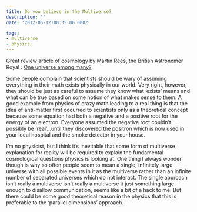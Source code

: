 ```yaml
---
title: Do you believe in the Multiverse?
description: ''
date: '2012-05-12T00:35:00.000Z'

tags:
- multiverse
- physics
---
```


Great review article of cosmology by Martin Rees, the British Astronomer Royal : [One universe among many?](http://www.prospectmagazine.co.uk/2012/04/science-big-bang-theory-new-research-astronomy/comment-page-1/#comment-284765)  
  
Some people complain that scientists should be wary of assuming everything in their math exists physically in our world. Very right, however, they should be just as careful to assume they know what ‘exists’ means and what can be true based on some notion of what makes sense to them. A good example from physics of crazy math leading to a real thing is that the idea of anti-matter first occurred to scientists only as a theoretical concept because some equation had both a negative and a positive root for the energy of an electron. Everyone assumed the negative root couldn’t possibly be ‘real’…until they discovered the positron which is now used in your local hospital and the smoke detector in your house.  
  
I’m no physicist, but I think it’s inevitable that some form of multiverse explanation for reality will be required to explain the fundamental cosmological questions physics is looking at. One thing I always wonder though is why so often people seem to mean a single, infinitely large universe with all possible events in it as the multiverse rather than an infinite number of separated universes which do not interact. The single approach isn’t really a multiverse isn’t really a multiverse it just something large enough to disallow communication, seems like a bit of a hack to me. But there could be some good theoretical reason in the physics that this is preferable to the ‘parallel dimensions’ approach.
